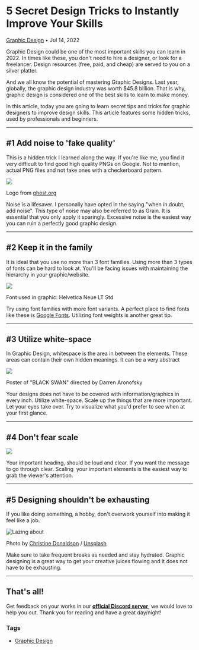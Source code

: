 5 Secret Design Tricks to Instantly Improve Your Skills
=======================================================

[Graphic Design](https://netcord.site/tag/design/) • Jul 14, 2022

[](https://www.facebook.com/sharer/sharer.php?u=https://netcord.site/secret-graphic-design-tricks-to-instantly-improve/)[](https://twitter.com/intent/tweet?text=5%20Secret%20Design%20Tricks%20to%20Instantly%20Improve%20Your%20Skills&url=https://netcord.site/secret-graphic-design-tricks-to-instantly-improve/)

Graphic Design could be one of the most important skills you can learn in 2022. In times like these, you don't need to hire a designer, or look for a freelancer. Design resources (free, paid, and cheap) are served to you on a silver platter.

And we all know the potential of mastering Graphic Designs. Last year, globally, the graphic design industry was worth $45.8 billion. That is why, graphic design is considered one of the best skills to learn to make money.

In this article, today you are going to learn secret tips and tricks for graphic designers to improve design skills. This article features some hidden tricks, used by professionals and beginners.

* * *

#1 Add noise to 'fake quality'
------------------------------

This is a hidden trick I learned along the way. If you're like me, you find it very difficult to find good high quality PNGs on Google. Not to mention, actual PNG files and not fake ones with a checkerboard pattern.

![](https://netcord.site/content/images/2022/07/image-1.png)

Logo from [ghost.org](https://ghost.org)

Noise is a lifesaver. I personally have opted in the saying "when in doubt, add noise". This type of noise may also be referred to as Grain. It is essential that you only apply it sparingly. Excessive noise is the easiest way you can ruin a perfectly good graphic design.

* * *

#2 Keep it in the family
------------------------

It is ideal that you use no more than 3 font families. Using more than 3 types of fonts can be hard to look at. You'll be facing issues with maintaining the hierarchy in your graphic/website.

![](https://netcord.site/content/images/2022/07/image-2.png)

Font used in graphic: Helvetica Neue LT Std

Try using font families with more font variants. A perfect place to find fonts like these is [Google Fonts](https://fonts.google.com/). Utilizing font weights is another great tip.

* * *

#3 Utilize white-space
----------------------

In Graphic Design, whitespace is the area in between the elements. These areas can contain their own hidden meanings. It can be a very abstract

![](https://netcord.site/content/images/2022/07/image-3.png)

Poster of "BLACK SWAN" directed by Darren Aronofsky

Your designs does not have to be covered with information/graphics in every inch. Utilize white-space. Scale up the things that are more important. Let your eyes take over. Try to visualize what you'd prefer to see when at your first glance.

* * *

#4 Don't fear scale
-------------------

![](https://netcord.site/content/images/2022/07/image-4.png)

Your important heading, should be loud and clear. If you want the message to go through clear. Scaling  your important elements is the easiest way to grab the viewer's attention.

* * *

#5 Designing shouldn't be exhausting
------------------------------------

If you like doing something, a hobby, don't overwork yourself into making it feel like a job.

![Lazing about ](https://images.unsplash.com/photo-1614291961697-a6de0cd25337?crop=entropy&cs=tinysrgb&fit=max&fm=jpg&ixid=MnwxMTc3M3wwfDF8c2VhcmNofDEwfHxyZWxheGVkfGVufDB8fHx8MTY1NzgwNTgwNQ&ixlib=rb-1.2.1&q=80&w=2000)

Photo by [Christine Donaldson](https://unsplash.com/@christineashleydonaldson?utm_source=ghost&utm_medium=referral&utm_campaign=api-credit) / [Unsplash](https://unsplash.com/?utm_source=ghost&utm_medium=referral&utm_campaign=api-credit)

Make sure to take frequent breaks as needed and stay hydrated. Graphic designing is a great way to get your creative juices flowing and it does not have to be exhausting.

* * *

That's all!
-----------

Get feedback on your works in our **[official Discord server](https://discord.gg/RJV5z7Bw)**, we would love to help you out. Thank you for reading and have a great day/night!

### Tags

*   [Graphic Design](/tag/design/ "Graphic Design")
